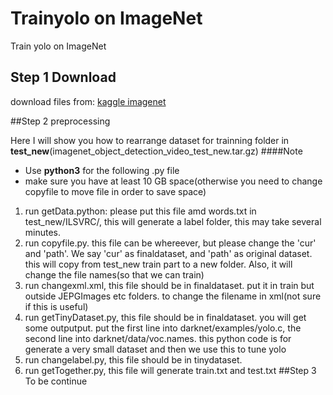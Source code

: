 # Trainyolo on ImageNet
Train yolo on ImageNet
## Step 1 Download
download files from: [kaggle imagenet](https://www.kaggle.com/c/imagenet-object-detection-from-video-challenge/data)

##Step 2 preprocessing

Here I will show you how to rearrange dataset for trainning folder in  **test_new**(imagenet_object_detection_video_test_new.tar.gz)
####Note
* Use **python3** for the following .py file
* make sure you have at least 10 GB space(otherwise you need to change copyfile to move file in order to save space)
1.  run getData.python: please put this file amd words.txt in test_new/ILSVRC/, this will generate a label folder, this may take several minutes.
2.  run copyfile.py. this file can be whereever, but please change the 'cur' and 'path'. We say 'cur' as finaldataset, and 'path' as original dataset. this will copy from test_new train part to a new folder. Also, it will change the file names(so that we can train)
3. run changexml.xml, this file should be in finaldataset. put it in train but outside JEPGImages etc folders. to change the filename in xml(not sure if this is useful)
4. run getTinyDataset.py, this file should be in finaldataset. you will get some outputput. put the first line into darknet/examples/yolo.c, the second line into darknet/data/voc.names. this python code is for generate a very small dataset and then we use this to tune yolo
5. run changelabel.py, this file should be in tinydataset. 
6. run getTogether.py, this file will generate train.txt and test.txt
##Step 3
To be continue